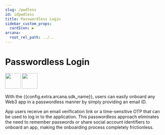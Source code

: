 ```yaml
---
slug: /pwdless
id: idpwdless
title: Passwordless Login
sidebar_custom_props:
  cardIcon: ▶️
arcana:
  root_rel_path: ../..
---
```


# Passwordless Login

<img src="/img/icons/i_an_pwdless_light.png#only-light" width="50"/>
<img src="/img/icons/i_an_pwdless_dark.png#only-dark" width="50"/>

With the {{config.extra.arcana.sdk_name}}, users can easily onboard any Web3 app in a passwordless manner by simply providing an email ID. 

App users receive an email verification link or a time-sensitive OTP that can be used to log in to the application. This passwordless approach eliminates the need to remember passwords or share social account identifiers to onboard an app, making the onboarding process completely frictionless. 
